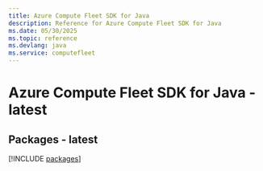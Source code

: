 ```yaml
---
title: Azure Compute Fleet SDK for Java
description: Reference for Azure Compute Fleet SDK for Java
ms.date: 05/30/2025
ms.topic: reference
ms.devlang: java
ms.service: computefleet
---
```

# Azure Compute Fleet SDK for Java - latest
## Packages - latest
[!INCLUDE [packages](compute-fleet-index.md)]